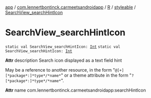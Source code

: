 [app](../../../index.md) / [com.lennertbontinck.carmeetsandroidapp](../../index.md) / [R](../index.md) / [styleable](index.md) / [SearchView_searchHintIcon](./-search-view_search-hint-icon.md)

# SearchView_searchHintIcon

`static val SearchView_searchHintIcon: `[`Int`](https://kotlinlang.org/api/latest/jvm/stdlib/kotlin/-int/index.html)
`static val SearchView_searchHintIcon: `[`Int`](https://kotlinlang.org/api/latest/jvm/stdlib/kotlin/-int/index.html)

**Attr**
description Search icon displayed as a text field hint

May be a reference to another resource, in the form "`@[+][*package*:]*type*/*name*`" or a theme attribute in the form "`?[*package*:]*type*/*name*`".

**Attr**
name com.lennertbontinck.carmeetsandroidapp:searchHintIcon

